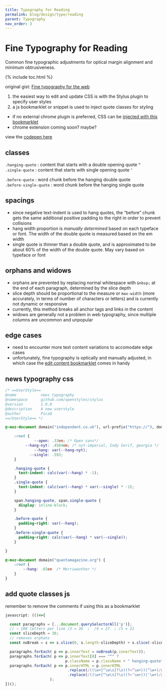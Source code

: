 ```yaml
---
title: Typography for Reading
permalink: blog/design/type/reading
parent: Typography
nav_order: 3
---
```


# Fine Typography for Reading

Common fine typographic adjustments for optical margin alignment and minimum obtrusiveness.

{% include toc.html %}

original gist: [Fine typography for the web](https://gist.github.com/picaq/3b29e984db467da7c331a24e7578e739)

1. the easiest way to edit and update CSS is with the Stylus plugin to specify user styles
2. a js bookmarklet or snippet is used to inject quote classes for styling

- if no external chrome plugin is preferred, CSS can be [injected with this bookmarklet](/blog/gists/javascript/bookmarklets#toggle-inject-css)
- chrome extension coming soon? maybe?

view the [codepen here](https://codepen.io/picaq/pen/PorGQaR)

## classes

`.hanging-quote` : content that starts with a double opening quote `“` <br>
`.single-quote` : content that starts with single opening quote `‘`

`.before-quote` : word chunk before the hanging double quote <br>
`.before-single-quote` : word chunk before the hanging single quote

## spacings
- since negative text-indent is used to hang quotes, the “before” chunk gets the same additional positive padding to the right in order to prevent collisions
- hang width proportion is _manually determined_ based on each typeface or font. The width of the double quote is measured based on the em width
- single quote is thinner than a double quote, and is approximated to be about 60% of the width of the double quote. May vary based on typeface or font

## orphans and widows
- orphans are prevented by replacing normal whitespace with `&nbsp;` at the end of each paragraph, determined by the slice depth
- slice depth should be proportional to the measure or `max-width` (more accurately, in terms of number of characters or letters) and is currently not dynamic or responsive
- currently, this method breaks all anchor tags and links in the content
- widows are generally not a problem in web typography, since multiple columns are uncommon and unpopular

## edge cases
- need to encounter more text content variations to accomodate edge cases
- unfortunately, fine typography is optically and manually adjusted, in which case the [edit content bookmarklet](https://gist.github.com/picaq/24a3c6d85583373f93c12dfae43e03ec#file-editcontent-js) comes in handy

## news typography css
```css
/* ==UserStyle==
@name           news typography
@namespace      github.com/openstyles/stylus
@version        1.0.0
@description    A new userstyle
@author         PicaQ
==/UserStyle== */

@-moz-document domain("independent.co.uk"), url-prefix("https://"), domain("nytimes.com") {

    :root { 
             --open: .33em; /* Open sans*/
         --hang-nyt: .4584em; /* nyt-imperial, Indy Serif, georgia */
             --hang: var(--hang-nyt);
           --single: .593;
    }    

    .hanging-quote {
      text-indent: calc(var(--hang) * -1);
    }
    .single-quote {
      text-indent: calc(var(--hang) * var(--single) * -1);
    }

    span.hanging-quote, span.single-quote {
      display: inline-block;
    }

    .before-quote {
      padding-right: var(--hang);
    }
    .before-single-quote {
      padding-right: calc(var(--hang) * var(--single));
    }

}

@-moz-document domain("quantamagazine.org") {
    :root {
        --hang: .65em  /* Merriweather */
    }
}
```
## add quote classes js
remember to remove the comments if using this as a bookmarklet
```js
javascript: (()=>{  

  const paragraphs = [...document.querySelectorAll('p')];
  // ~ 108 letters per line /3 = 36  ;  /4 = 27  ; /5 = 21
  const sliceDepth = 30;
  // removes orphans
  const noBreak = s => s.slice(0, s.length-sliceDepth) + s.slice(-sliceDepth).replace(/ /g, ' ');

  paragraphs.forEach( p => p.innerText = noBreak(p.innerText));
  paragraphs.forEach( p => p.innerText[0] === "“" ? 
                           p.className = p.className + " hanging-quote" : "");
  paragraphs.forEach( p => p.innerHTML = p.innerHTML
                            .replace(/((\w+[^\w\s]?\s)(?=“\w+))(“\w+)/g, "<span class='before-quote'>$1</span><span class='hanging-quote'>$3</span>")
                            .replace(/((\w+[^\w\s]?\s)(?=‘\w+))(‘\w+)/g, "<span class='before-single-quote'>$1</span><span class='single-quote'>$3</span>")
                    );
})();
```
